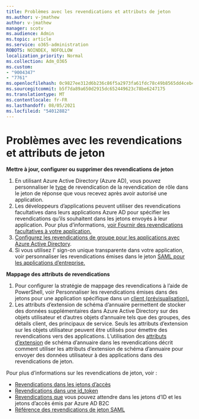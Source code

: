 ```yaml
---
title: Problèmes avec les revendications et attributs de jeton
ms.author: v-jmathew
author: v-jmathew
manager: scotv
ms.audience: Admin
ms.topic: article
ms.service: o365-administration
ROBOTS: NOINDEX, NOFOLLOW
localization_priority: Normal
ms.collection: Adm_O365
ms.custom:
- "9004347"
- "7761"
ms.openlocfilehash: 0c9827ee312d6b236c86f5a2973fa61fdc78c49b8565dd4ceb41f9a3a48140bc
ms.sourcegitcommit: b5f7da89a650d2915dc652449623c78be6247175
ms.translationtype: MT
ms.contentlocale: fr-FR
ms.lasthandoff: 08/05/2021
ms.locfileid: "54012882"
---
```

# <a name="issues-with-token-claims-and-attributes"></a>Problèmes avec les revendications et attributs de jeton

**Mettre à jour, configurer ou supprimer des revendications de jeton**

1. En utilisant Azure Active Directory (Azure AD), vous pouvez personnaliser le [type](https://docs.microsoft.com/azure/active-directory/develop/active-directory-enterprise-app-role-management) de revendication de la revendication de rôle dans le jeton de réponse que vous recevez après avoir autorisé une application.
2. Les développeurs d’applications peuvent utiliser des revendications facultatives dans leurs applications Azure AD pour spécifier les revendications qu’ils souhaitent dans les jetons envoyés à leur application. Pour plus d’informations, [voir Fournir des revendications facultatives à votre application.](https://docs.microsoft.com/azure/active-directory/develop/active-directory-optional-claims)
3. [Configurez les revendications de groupe pour les applications avec Azure Active Directory](https://docs.microsoft.com/azure/active-directory/hybrid/how-to-connect-fed-group-claims).
4. Si vous utilisez l' sign-on unique transparente dans votre application, voir personnaliser les revendications émises dans le jeton [SAML pour les applications d’entreprise.](https://docs.microsoft.com/azure/active-directory/develop/active-directory-saml-claims-customization)

**Mappage des attributs de revendications**

1. Pour configurer la stratégie de mappage des revendications à l’aide de PowerShell, voir Personnaliser les revendications émises dans des jetons pour une application spécifique dans un [client (prévisualisation).](https://docs.microsoft.com/azure/active-directory/develop/active-directory-claims-mapping)
2. Les attributs d’extension de schéma d’annuaire permettent de stocker des données supplémentaires dans Azure Active Directory sur des objets utilisateur et d’autres objets d’annuaire tels que des groupes, des détails client, des principaux de service. Seuls les attributs d’extension sur les objets utilisateur peuvent être utilisés pour émettre des revendications vers des applications. L’utilisation des [attributs d’extension](https://docs.microsoft.com/azure/active-directory/develop/active-directory-schema-extensions) de schéma d’annuaire dans les revendications décrit comment utiliser les attributs d’extension de schéma d’annuaire pour envoyer des données utilisateur à des applications dans des revendications de jeton.

Pour plus d’informations sur les revendications de jeton, voir :

- [Revendications dans les jetons d’accès](https://docs.microsoft.com/azure/active-directory/develop/access-tokens#claims-in-access-tokens)
- [Revendications dans une id_token](https://docs.microsoft.com/azure/active-directory/develop/id-tokens#claims-in-an-id_token)
- [Revendications que](https://docs.microsoft.com/azure/active-directory-b2c/tokens-overview#claims) vous pouvez attendre dans les jetons d’ID et les jetons d’accès émis par Azure AD B2C
- [Référence des revendications de jeton SAML](https://docs.microsoft.com/azure/active-directory/develop/reference-saml-tokens)
